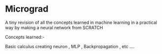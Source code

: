 # Micrograd

A tiny revision of all the concepts learned in machine learning in a practical way by making a neural network from SCRATCH

Concepts learned:-

Basic calculus
creating neuron , MLP ,
Backpropagation , etc ....
